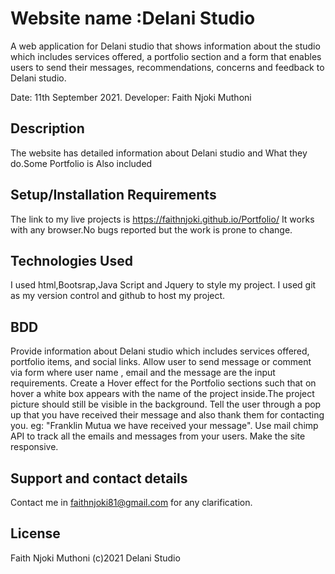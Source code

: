 # Website name :Delani Studio
A web application for Delani studio that shows information about the studio which includes services offered, a portfolio section and a form that enables users to send their messages, recommendations, concerns and feedback to Delani studio.

Date: 11th September 2021.
Developer: Faith Njoki Muthoni

## Description
The website has detailed information about Delani studio and What they do.Some Portfolio is Also included

## Setup/Installation Requirements
The link to my live projects is https://faithnjoki.github.io/Portfolio/ 
It works with any browser.No bugs reported but the work is prone to change.

## Technologies Used
I used html,Bootsrap,Java Script and Jquery to style my project.
I used git as my version control and github  to host my project.

## BDD
Provide information about Delani studio which includes services offered, portfolio items, and social links.
Allow user to send message or comment via form where user name , email and the message are the input requirements.
Create a Hover effect for the Portfolio sections such that on hover a white box appears with the name of the project inside.The project picture should still be visible in the background.
Tell the user through a pop up that you have received their message and also thank them for contacting you. eg: "Franklin Mutua we have received your message".
Use mail chimp API to track all the emails and messages from your users.
Make the site responsive.



## Support and contact details
Contact me in faithnjoki81@gmail.com for any clarification.

## License
Faith Njoki Muthoni (c)2021 Delani Studio 
